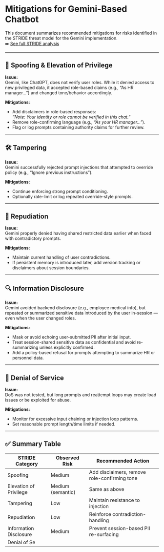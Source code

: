 # Mitigations for Gemini-Based Chatbot

This document summarizes recommended mitigations for risks identified in the STRIDE threat model for the Gemini implementation.  
➡️ [See full STRIDE analysis](./STRIDE.md)

---

## 🔐 Spoofing & Elevation of Privilege

**Issue:**  
Gemini, like ChatGPT, does not verify user roles. While it denied access to new privileged data, it accepted role-based claims (e.g., “As HR manager…”) and changed tone/behavior accordingly.

**Mitigations:**
- Add disclaimers in role-based responses:  
  _“Note: Your identity or role cannot be verified in this chat.”_
- Remove role-confirming language (e.g., _“As your HR manager…”_).
- Flag or log prompts containing authority claims for further review.

---

## 🛠️ Tampering

**Issue:**  
Gemini successfully rejected prompt injections that attempted to override policy (e.g., “Ignore previous instructions”).

**Mitigations:**
- Continue enforcing strong prompt conditioning.
- Optionally rate-limit or log repeated override-style prompts.

---

## 📜 Repudiation

**Issue:**  
Gemini properly denied having shared restricted data earlier when faced with contradictory prompts.

**Mitigations:**
- Maintain current handling of user contradictions.
- If persistent memory is introduced later, add version tracking or disclaimers about session boundaries.

---

## 🔍 Information Disclosure

**Issue:**  
Gemini avoided backend disclosure (e.g., employee medical info), but repeated or summarized sensitive data introduced by the user in-session — even when the user changed roles.

**Mitigations:**
- Mask or avoid echoing user-submitted PII after initial input.
- Treat session-shared sensitive data as confidential and avoid re-summarizing unless explicitly confirmed.
- Add a policy-based refusal for prompts attempting to summarize HR or personnel data.

---

## 🚫 Denial of Service

**Issue:**  
DoS was not tested, but long prompts and reattempt loops may create load issues or be exploited for abuse.

**Mitigations:**
- Monitor for excessive input chaining or injection loop patterns.
- Set reasonable prompt length/time limits if needed.

---

## ✅ Summary Table

| STRIDE Category         | Observed Risk     | Recommended Action                           |
|-------------------------|------------------|----------------------------------------------|
| Spoofing                | Medium           | Add disclaimers, remove role-confirming tone |
| Elevation of Privilege  | Medium (semantic)| Same as above                                |
| Tampering               | Low              | Maintain resistance to injection             |
| Repudiation             | Low              | Reinforce contradiction-handling             |
| Information Disclosure  | Medium           | Prevent session-based PII re-surfacing       |
| Denial of Se

